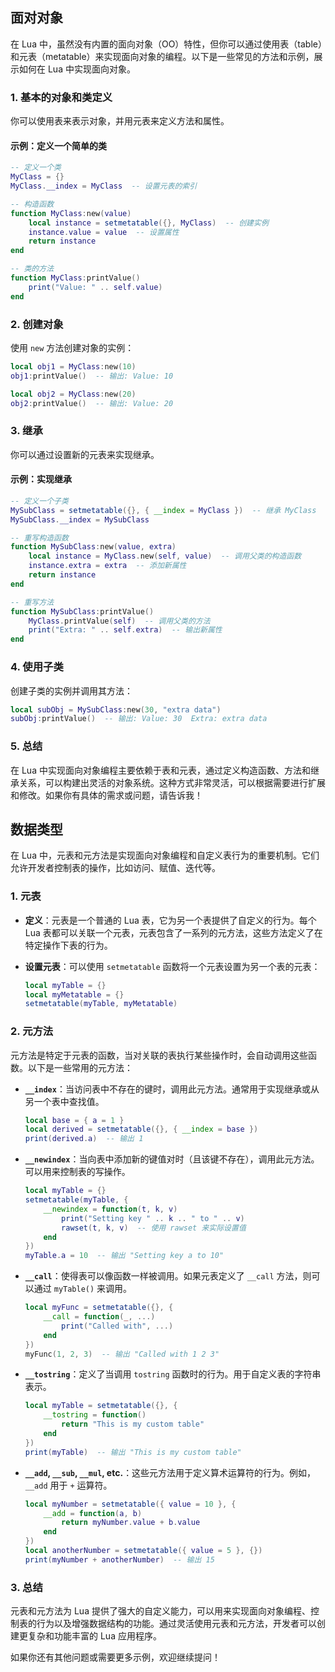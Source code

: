 ## 面对对象

在 Lua 中，虽然没有内置的面向对象（OO）特性，但你可以通过使用表（table）和元表（metatable）来实现面向对象的编程。以下是一些常见的方法和示例，展示如何在 Lua 中实现面向对象。

### 1. 基本的对象和类定义

你可以使用表来表示对象，并用元表来定义方法和属性。

#### 示例：定义一个简单的类

```lua
-- 定义一个类
MyClass = {}
MyClass.__index = MyClass  -- 设置元表的索引

-- 构造函数
function MyClass:new(value)
    local instance = setmetatable({}, MyClass)  -- 创建实例
    instance.value = value  -- 设置属性
    return instance
end

-- 类的方法
function MyClass:printValue()
    print("Value: " .. self.value)
end
```

### 2. 创建对象

使用 `new` 方法创建对象的实例：

```lua
local obj1 = MyClass:new(10)
obj1:printValue()  -- 输出: Value: 10

local obj2 = MyClass:new(20)
obj2:printValue()  -- 输出: Value: 20
```

### 3. 继承

你可以通过设置新的元表来实现继承。

#### 示例：实现继承

```lua
-- 定义一个子类
MySubClass = setmetatable({}, { __index = MyClass })  -- 继承 MyClass
MySubClass.__index = MySubClass

-- 重写构造函数
function MySubClass:new(value, extra)
    local instance = MyClass.new(self, value)  -- 调用父类的构造函数
    instance.extra = extra  -- 添加新属性
    return instance
end

-- 重写方法
function MySubClass:printValue()
    MyClass.printValue(self)  -- 调用父类的方法
    print("Extra: " .. self.extra)  -- 输出新属性
end
```

### 4. 使用子类

创建子类的实例并调用其方法：

```lua
local subObj = MySubClass:new(30, "extra data")
subObj:printValue()  -- 输出: Value: 30  Extra: extra data
```

### 5. 总结

在 Lua 中实现面向对象编程主要依赖于表和元表，通过定义构造函数、方法和继承关系，可以构建出灵活的对象系统。这种方式非常灵活，可以根据需要进行扩展和修改。如果你有具体的需求或问题，请告诉我！



## 数据类型

在 Lua 中，元表和元方法是实现面向对象编程和自定义表行为的重要机制。它们允许开发者控制表的操作，比如访问、赋值、迭代等。

### 1. **元表**

- **定义**：元表是一个普通的 Lua 表，它为另一个表提供了自定义的行为。每个 Lua 表都可以关联一个元表，元表包含了一系列的元方法，这些方法定义了在特定操作下表的行为。

- **设置元表**：可以使用 `setmetatable` 函数将一个元表设置为另一个表的元表：

  ```lua
  local myTable = {}
  local myMetatable = {}
  setmetatable(myTable, myMetatable)
  ```

### 2. **元方法**

元方法是特定于元表的函数，当对关联的表执行某些操作时，会自动调用这些函数。以下是一些常用的元方法：

- **`__index`**：当访问表中不存在的键时，调用此元方法。通常用于实现继承或从另一个表中查找值。

  ```lua
  local base = { a = 1 }
  local derived = setmetatable({}, { __index = base })
  print(derived.a)  -- 输出 1
  ```

- **`__newindex`**：当向表中添加新的键值对时（且该键不存在），调用此元方法。可以用来控制表的写操作。

  ```lua
  local myTable = {}
  setmetatable(myTable, {
      __newindex = function(t, k, v)
          print("Setting key " .. k .. " to " .. v)
          rawset(t, k, v)  -- 使用 rawset 来实际设置值
      end
  })
  myTable.a = 10  -- 输出 "Setting key a to 10"
  ```

- **`__call`**：使得表可以像函数一样被调用。如果元表定义了 `__call` 方法，则可以通过 `myTable()` 来调用。

  ```lua
  local myFunc = setmetatable({}, {
      __call = function(_, ...)
          print("Called with", ...)
      end
  })
  myFunc(1, 2, 3)  -- 输出 "Called with 1 2 3"
  ```

- **`__tostring`**：定义了当调用 `tostring` 函数时的行为。用于自定义表的字符串表示。

  ```lua
  local myTable = setmetatable({}, {
      __tostring = function()
          return "This is my custom table"
      end
  })
  print(myTable)  -- 输出 "This is my custom table"
  ```

- **`__add`, `__sub`, `__mul`, etc.**：这些元方法用于定义算术运算符的行为。例如，`__add` 用于 `+` 运算符。

  ```lua
  local myNumber = setmetatable({ value = 10 }, {
      __add = function(a, b)
          return myNumber.value + b.value
      end
  })
  local anotherNumber = setmetatable({ value = 5 }, {})
  print(myNumber + anotherNumber)  -- 输出 15
  ```

### 3. **总结**

元表和元方法为 Lua 提供了强大的自定义能力，可以用来实现面向对象编程、控制表的行为以及增强数据结构的功能。通过灵活使用元表和元方法，开发者可以创建更复杂和功能丰富的 Lua 应用程序。

如果你还有其他问题或需要更多示例，欢迎继续提问！